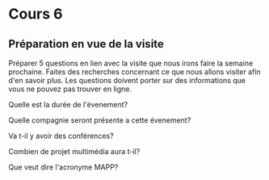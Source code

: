 # Cours 6
## Préparation en vue de la visite
Préparer 5 questions en lien avec la visite que nous irons faire la semaine prochaine. Faites des recherches concernant ce que nous allons visiter afin d'en savoir plus. Les questions doivent porter sur des informations que vous ne pouvez pas trouver en ligne. 

Quelle est la durée de l'évenement?

Quelle compagnie seront présente a cette évenement?

Va t-il y avoir des conférences?

Combien de projet multimédia aura t-il?

Que veut dire l'acronyme MAPP?
